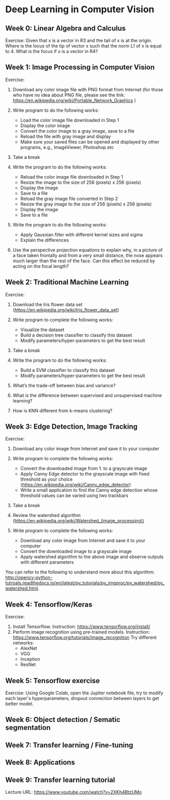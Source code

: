 # Deep Learning in Computer Vision


## Week 0: Linear Algebra and Calculus

Exercise: 
Given that x is a vector in R3 and the tail of x is at the origin. Where is the locus of the tip of vector x such that the norm L1 of x is equal to 4. What is the focus if x is a vector in R4?

## Week 1: Image Processing in Computer Vision

Exercise: 
1. Download any color image file with PNG format from Internet (for those who have no idea about PNG file, please see the link: https://en.wikipedia.org/wiki/Portable_Network_Graphics )

2. Write program to do the following works:
	* Load the color image file downloaded in Step 1
	* Display the color image
	* Convert the color image to a gray image, save to a file
	* Reload the file with gray image and display
	* Make sure your saved files can be opened and displayed by other programs, e.g., ImageViewer, Photoshop etc

3. Take a break

4. Write the program to do the following works:
	* Reload the color image file downloaded in Step 1
	* Resize the image to the size of 256 (pixels) x 256 (pixels)
	* Display the image
	* Save to a file
	* Reload the gray image file converted in Step 2
	* Resize the gray image to the  size of 256 (pixels) x 256 (pixels)
	* Display the image
	* Save to a file

5. Write the program to do the following works:
	* Apply Gaussian filter with different kernel sizes and sigma
	* Explain the differences

6. Use the perspective projection equations to explain why, in a picture of a face taken frontally and from a very small distance, the nose appears much larger than the rest of the face. Can this effect be reduced by acting on the focal length? 

## Week 2: Traditional Machine Learning

Exercise: 
1. Download the Iris flower data set (https://en.wikipedia.org/wiki/Iris_flower_data_set)

2. Write program to complete the following works:
	* Visualize the dataset
	* Build a decision tree classifier to classify this dataset
	* Modify parameters/hyper-parameters to get the best result

3. Take a break

4. Write the program to do the following works:
	* Build a SVM classifier to classify this dataset
	* Modify parameters/hyper-parameters to get the best result

5. What’s the trade-off between bias and variance?
6. What is the difference between supervised and unsupervised machine learning?
7. How is KNN different from k-means clustering?

## Week 3: Edge Detection, Image Tracking

Exercise: 
1. Download any color image from Internet and save it to your computer

2. Write program to complete the following works:
	* Convert the downloaded image from 1. to a grayscale image
	* Apply Canny Edge detector to the grayscale image with fixed threshold as your choice 		(https://en.wikipedia.org/wiki/Canny_edge_detector)
	* Write a small application to find the Canny edge detection whose threshold values can be varied using two trackbars

3. Take a break

4. Review the watershed algorithm (https://en.wikipedia.org/wiki/Watershed_(image_processing))

5. Write program to complete the following works:
	* Download any color image from Internet and save it to your computer
	* Convert the downloaded image to a grayscale image
	* Apply watershed algorithm to the above image and observe outputs with different parameters
	
You can refer to the following to understand more about this algorithm: http://opencv-python-tutroals.readthedocs.io/en/latest/py_tutorials/py_imgproc/py_watershed/py_watershed.html.

## Week 4: Tensorflow/Keras

Exercise: 
1. Install Tensorflow. Instruction: https://www.tensorflow.org/install/	
2. Perform image recognition using pre-trained models. Instruction: https://www.tensorflow.org/tutorials/image_recognition
Try different networks:
	* AlexNet
	* VGG
	* Inception
	* ResNet

## Week 5: Tensorflow exercise

Exercise: 
Using Google Colab, open the Jupiter notebook file, try to modify each layer's hyperparameters,	dropout connection between layers to get better model.


## Week 6: Object detection / Sematic segmentation

## Week 7: Transfer learning / Fine-tuning

## Week 8: Applications

## Week 9: Transfer learning tutorial

Lecture URL: https://www.youtube.com/watch?v=2XKh4BtzUMo

